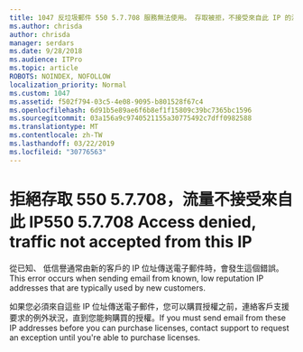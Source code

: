 ```yaml
---
title: 1047 反垃圾郵件 550 5.7.708 服務無法使用。 存取被拒，不接受來自此 IP 的流量
ms.author: chrisda
author: chrisda
manager: serdars
ms.date: 9/28/2018
ms.audience: ITPro
ms.topic: article
ROBOTS: NOINDEX, NOFOLLOW
localization_priority: Normal
ms.custom: 1047
ms.assetid: f502f794-03c5-4e08-9095-b801528f67c4
ms.openlocfilehash: 6d91b5e89ae6f6b8ef1f15809c39bc7365bc1596
ms.sourcegitcommit: 03a156a9c9740521155a30775492c7dff0982588
ms.translationtype: MT
ms.contentlocale: zh-TW
ms.lasthandoff: 03/22/2019
ms.locfileid: "30776563"
---
```

# <a name="550-57708-access-denied-traffic-not-accepted-from-this-ip"></a><span data-ttu-id="bb7cd-103">拒絕存取 550 5.7.708，流量不接受來自此 IP</span><span class="sxs-lookup"><span data-stu-id="bb7cd-103">550 5.7.708 Access denied, traffic not accepted from this IP</span></span>

<span data-ttu-id="bb7cd-104">從已知、 低信譽通常由新的客戶的 IP 位址傳送電子郵件時，會發生這個錯誤。</span><span class="sxs-lookup"><span data-stu-id="bb7cd-104">This error occurs when sending email from known, low reputation IP addresses that are typically used by new customers.</span></span>
  
<span data-ttu-id="bb7cd-105">如果您必須來自這些 IP 位址傳送電子郵件，您可以購買授權之前，連絡客戶支援要求的例外狀況，直到您能夠購買的授權。</span><span class="sxs-lookup"><span data-stu-id="bb7cd-105">If you must send email from these IP addresses before you can purchase licenses, contact support to request an exception until you're able to purchase licenses.</span></span>
  

